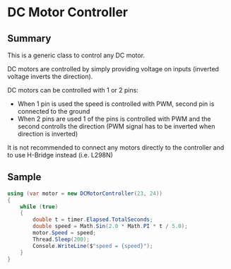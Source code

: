 # DC Motor Controller

## Summary

This is a generic class to control any DC motor.

DC motors are controlled by simply providing voltage on inputs (inverted voltage inverts the direction).

DC motors can be controlled with 1 or 2 pins:
- When 1 pin is used the speed is controlled with PWM, second pin is connected to the ground
- When 2 pins are used 1 of the pins is controlled with PWM and the second controlls the direction (PWM signal has to be inverted when direction is inverted)

It is not recommended to connect any motors directly to the controller and to use H-Bridge instead (i.e. L298N)

## Sample

```csharp
using (var motor = new DCMotorController(23, 24))
{
    while (true)
    {
        double t = timer.Elapsed.TotalSeconds;
        double speed = Math.Sin(2.0 * Math.PI * t / 5.0);
        motor.Speed = speed;
        Thread.Sleep(200);
        Console.WriteLine($"speed = {speed}");
    }
}
```
